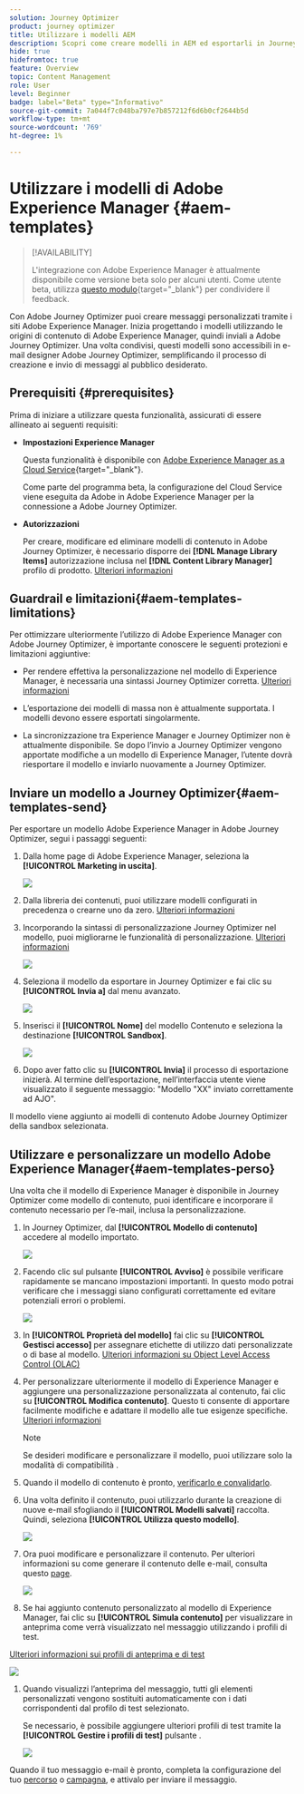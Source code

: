 ```yaml
---
solution: Journey Optimizer
product: journey optimizer
title: Utilizzare i modelli AEM
description: Scopri come creare modelli in AEM ed esportarli in Journey Optimizer
hide: true
hidefromtoc: true
feature: Overview
topic: Content Management
role: User
level: Beginner
badge: label="Beta" type="Informativo"
source-git-commit: 7a044f7c048ba797e7b857212f6d6b0cf2644b5d
workflow-type: tm+mt
source-wordcount: '769'
ht-degree: 1%

---
```


# Utilizzare i modelli di Adobe Experience Manager {#aem-templates}

>[!AVAILABILITY]
>
>L&#39;integrazione con Adobe Experience Manager è attualmente disponibile come versione beta solo per alcuni utenti.
> Come utente beta, utilizza [questo modulo](https://forms.office.com/pages/responsepage.aspx?id=Wht7-jR7h0OUrtLBeN7O4Wf0cbVTQ3tCpW_unE-w8-JUN1FaNlAzNkhPSUdaSkJXVFRCNTRJNVRFSy4u){target="_blank"} per condividere il feedback.

Con Adobe Journey Optimizer puoi creare messaggi personalizzati tramite i siti Adobe Experience Manager. Inizia progettando i modelli utilizzando le origini di contenuto di Adobe Experience Manager, quindi inviali a Adobe Journey Optimizer. Una volta condivisi, questi modelli sono accessibili in e-mail designer Adobe Journey Optimizer, semplificando il processo di creazione e invio di messaggi al pubblico desiderato.

## Prerequisiti {#prerequisites}

Prima di iniziare a utilizzare questa funzionalità, assicurati di essere allineato ai seguenti requisiti:

* **Impostazioni Experience Manager**

   Questa funzionalità è disponibile con [Adobe Experience Manager as a Cloud Service](https://experienceleague.adobe.com/docs/experience-manager-cloud-service/content/overview/introduction.html){target="_blank"}.

   Come parte del programma beta, la configurazione del Cloud Service viene eseguita da Adobe in Adobe Experience Manager per la connessione a Adobe Journey Optimizer.

* **Autorizzazioni**

   Per creare, modificare ed eliminare modelli di contenuto in Adobe Journey Optimizer, è necessario disporre dei **[!DNL Manage Library Items]** autorizzazione inclusa nel **[!DNL Content Library Manager]** profilo di prodotto. [Ulteriori informazioni](../administration/ootb-product-profiles.md#content-library-manager)

## Guardrail e limitazioni{#aem-templates-limitations}

Per ottimizzare ulteriormente l’utilizzo di Adobe Experience Manager con Adobe Journey Optimizer, è importante conoscere le seguenti protezioni e limitazioni aggiuntive:

* Per rendere effettiva la personalizzazione nel modello di Experience Manager, è necessaria una sintassi Journey Optimizer corretta. [Ulteriori informazioni](../personalization/personalization-syntax.md)

* L’esportazione dei modelli di massa non è attualmente supportata. I modelli devono essere esportati singolarmente.

* La sincronizzazione tra Experience Manager e Journey Optimizer non è attualmente disponibile. Se dopo l’invio a Journey Optimizer vengono apportate modifiche a un modello di Experience Manager, l’utente dovrà riesportare il modello e inviarlo nuovamente a Journey Optimizer.

## Inviare un modello a Journey Optimizer{#aem-templates-send}

Per esportare un modello Adobe Experience Manager in Adobe Journey Optimizer, segui i passaggi seguenti:

1. Dalla home page di Adobe Experience Manager, seleziona la **[!UICONTROL Marketing in uscita]**.

   ![](assets/aem-outbound-menu.png)

1. Dalla libreria dei contenuti, puoi utilizzare modelli configurati in precedenza o crearne uno da zero. [Ulteriori informazioni](https://experienceleague.adobe.com/docs/experience-manager-65/authoring/authoring/managing-pages.html?lang=en#creating-a-new-page)

1. Incorporando la sintassi di personalizzazione Journey Optimizer nel modello, puoi migliorarne le funzionalità di personalizzazione. [Ulteriori informazioni](../personalization/personalization-syntax.md)

   ![](assets/aem_ajo_4.png)

1. Seleziona il modello da esportare in Journey Optimizer e fai clic su **[!UICONTROL Invia a]** dal menu avanzato.

   ![](assets/aem-advanced-menu.png)

1. Inserisci il **[!UICONTROL Nome]** del modello Contenuto e seleziona la destinazione **[!UICONTROL Sandbox]**.

   ![](assets/aem-send-template-settings.png)

1. Dopo aver fatto clic su **[!UICONTROL Invia]** il processo di esportazione inizierà. Al termine dell’esportazione, nell’interfaccia utente viene visualizzato il seguente messaggio: &quot;Modello &quot;XX&quot; inviato correttamente ad AJO&quot;.

Il modello viene aggiunto ai modelli di contenuto Adobe Journey Optimizer della sandbox selezionata.

## Utilizzare e personalizzare un modello Adobe Experience Manager{#aem-templates-perso}

Una volta che il modello di Experience Manager è disponibile in Journey Optimizer come modello di contenuto, puoi identificare e incorporare il contenuto necessario per l’e-mail, inclusa la personalizzazione.

1. In Journey Optimizer, dal **[!UICONTROL Modello di contenuto]** accedere al modello importato.

   ![](assets/aem_ajo_1.png)

1. Facendo clic sul pulsante **[!UICONTROL Avviso]** è possibile verificare rapidamente se mancano impostazioni importanti. In questo modo potrai verificare che i messaggi siano configurati correttamente ed evitare potenziali errori o problemi.

   ![](assets/aem_ajo_2.png)

1. In **[!UICONTROL Proprietà del modello]** fai clic su **[!UICONTROL Gestisci accesso]** per assegnare etichette di utilizzo dati personalizzate o di base al modello. [Ulteriori informazioni su Object Level Access Control (OLAC)](../administration/object-based-access.md)

1. Per personalizzare ulteriormente il modello di Experience Manager e aggiungere una personalizzazione personalizzata al contenuto, fai clic su **[!UICONTROL Modifica contenuto]**. Questo ti consente di apportare facilmente modifiche e adattare il modello alle tue esigenze specifiche. [Ulteriori informazioni](get-started-email-design.md)

   >[!NOTE]
   >
   > Se desideri modificare e personalizzare il modello, puoi utilizzare solo la modalità di compatibilità .

1. Quando il modello di contenuto è pronto, [verificarlo e convalidarlo](content-templates.md#test-template).

1. Una volta definito il contenuto, puoi utilizzarlo durante la creazione di nuove e-mail sfogliando il **[!UICONTROL Modelli salvati]** raccolta. Quindi, seleziona **[!UICONTROL Utilizza questo modello]**.

   ![](assets/aem_ajo_3.png)

1. Ora puoi modificare e personalizzare il contenuto. Per ulteriori informazioni su come generare il contenuto delle e-mail, consulta questo [page](content-from-scratch.md).

   ![](assets/aem_ajo_5.png)

1. Se hai aggiunto contenuto personalizzato al modello di Experience Manager, fai clic su **[!UICONTROL Simula contenuto]** per visualizzare in anteprima come verrà visualizzato nel messaggio utilizzando i profili di test.

[Ulteriori informazioni sui profili di anteprima e di test](../email/preview.md)

   ![](assets/aem_ajo_6.png)

1. Quando visualizzi l’anteprima del messaggio, tutti gli elementi personalizzati vengono sostituiti automaticamente con i dati corrispondenti dal profilo di test selezionato.

   Se necessario, è possibile aggiungere ulteriori profili di test tramite la **[!UICONTROL Gestire i profili di test]** pulsante .

   ![](assets/aem_ajo_7.png)

Quando il tuo messaggio e-mail è pronto, completa la configurazione del tuo [percorso](../building-journeys/journey-gs.md) o [campagna](../campaigns/create-campaign.md), e attivalo per inviare il messaggio.
